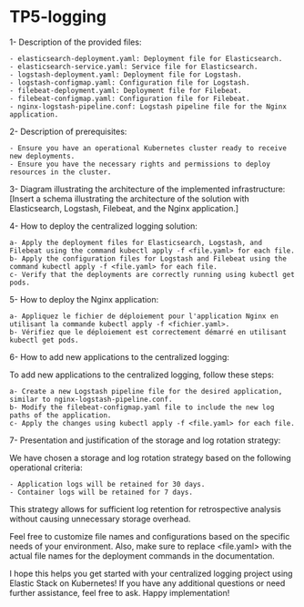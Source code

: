 # TP5-logging

1- Description of the provided files:

    - elasticsearch-deployment.yaml: Deployment file for Elasticsearch.
    - elasticsearch-service.yaml: Service file for Elasticsearch.
    - logstash-deployment.yaml: Deployment file for Logstash.
    - logstash-configmap.yaml: Configuration file for Logstash.
    - filebeat-deployment.yaml: Deployment file for Filebeat.
    - filebeat-configmap.yaml: Configuration file for Filebeat.
    - nginx-logstash-pipeline.conf: Logstash pipeline file for the Nginx application.

2- Description of prerequisites:

    - Ensure you have an operational Kubernetes cluster ready to receive new deployments.
    - Ensure you have the necessary rights and permissions to deploy resources in the cluster.

3- Diagram illustrating the architecture of the implemented infrastructure:
[Insert a schema illustrating the architecture of the solution with Elasticsearch, Logstash, Filebeat, and the Nginx application.]

4- How to deploy the centralized logging solution:

    a- Apply the deployment files for Elasticsearch, Logstash, and Filebeat using the command kubectl apply -f <file.yaml> for each file.
    b- Apply the configuration files for Logstash and Filebeat using the command kubectl apply -f <file.yaml> for each file.
    c- Verify that the deployments are correctly running using kubectl get pods.

5- How to deploy the Nginx application:

    a- Appliquez le fichier de déploiement pour l'application Nginx en utilisant la commande kubectl apply -f <fichier.yaml>.
    b- Vérifiez que le déploiement est correctement démarré en utilisant kubectl get pods.

6- How to add new applications to the centralized logging:

To add new applications to the centralized logging, follow these steps:

    a- Create a new Logstash pipeline file for the desired application, similar to nginx-logstash-pipeline.conf.
    b- Modify the filebeat-configmap.yaml file to include the new log paths of the application.
    c- Apply the changes using kubectl apply -f <file.yaml> for each file.

7- Presentation and justification of the storage and log rotation strategy:

We have chosen a storage and log rotation strategy based on the following operational criteria:

    - Application logs will be retained for 30 days.
    - Container logs will be retained for 7 days.

This strategy allows for sufficient log retention for retrospective analysis without causing unnecessary storage overhead.

Feel free to customize file names and configurations based on the specific needs of your environment. Also, make sure to replace <file.yaml> with the actual file names for the deployment commands in the documentation.

I hope this helps you get started with your centralized logging project using Elastic Stack on Kubernetes! If you have any additional questions or need further assistance, feel free to ask. Happy implementation!
